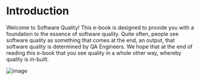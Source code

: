 # Introduction

Welcome to Software Quality! This e-book is designed to provide you with a foundation to the essence of software quality. Quite often, people see software quality as something that comes at the end, an output, that software quality is determined by QA Engineers. We hope that at the end of reading this e-book that you see quality in a whole other way, whereby quality is in-built.

![image](https://optivem.com/wp-content/uploads/2020/07/buildings.jpg)
## 

